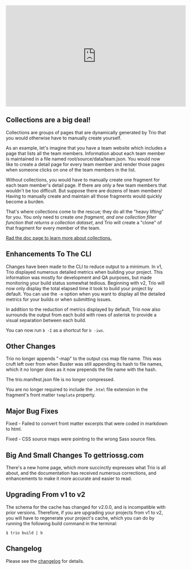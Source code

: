 <!--
template: articlepage
title: "Trio v2.0.0: The One With Collections | Trio Blog"
appendToTarget: true
category: releases
tag: v2.0.0
articleTitle: "Trio v2.0.0: The One With Collections"
-->
<div class="video-container">
    <iframe width="560" height="315" src="https://www.youtube.com/embed/E-I9aeiU-xE" frameborder="0" allow="accelerometer; autoplay; encrypted-media; gyroscope; picture-in-picture" allowfullscreen></iframe>
</div>

## Collections are a big deal!

Collections are groups of pages that are dynamically generated by Trio that you would otherwise have to manually create yourself.
<!-- end -->

As an example, let's imagine that you have a team website which includes a page that lists all the team members. Information about each team member is maintained in a file named root/source/data/team.json. You would now like to create a detail page for every team member and render those pages when someone clicks on one of the team members in the list.

Without collections, you would have to manually create one fragment for each team member's detail page. If there are only a few team members that wouldn't be too difficult. But suppose there are dozens of team members! Having to manually create and maintain all those fragments would quickly become a burden.

That's where collections come to the rescue; they do all the "heavy lifting" for you. You only need to create *one fragment, and one collection filter function that returns a collection dataset*, and Trio will create a "clone" of that fragment for every member of the team.

<a href="/docs/v2/collections">Rad the doc page to learn more about collections.</a>

## Enhancements To The CLI

Changes have been made to the CLI to reduce output to a minimum. In v1, Trio displayed numerous detailed metrics when building your project. This information was mostly for development and QA purposes, but made monitoring your build status somewhat tedious. Beginning with v2, Trio will now only display the total elapsed time it took to build your project by default. You can use the `-m` option when you want to display all the detailed metrics for your builds or when submitting issues.

In addition to the reduction of metrics displayed by default, Trio now also surrounds the output from each build with rows of asterisk to provide a visual separation between each build.

You can now run `b -I` as a shortcut for `b -iws`.

## Other Changes

Trio no longer appends "-map" to the output css map file name. This was cruft left over from when Buster was still appending its hash to file names, which it no longer does as it now prepends the file name with the hash.

The trio.manifest.json file is no longer compressed.

You are no longer required to include the `.html` file extension in the fragment's front matter `template` property.

## Major Bug Fixes

Fixed - Failed to convert front matter excerpts that were coded in markdown to html.

Fixed - CSS source maps were pointing to the wrong Sass source files.

## Big And Small Changes To gettriossg.com

There's a new home page, which more succinctly expresses what Trio is all about, and the documentation has received numerous corrections, and enhancements to make it more accurate and easier to read.

## Upgrading From v1 to v2

The schema for the cache has changed for v2.0.0, and is incompatible with prior versions. Therefore, if you are upgrading your projects from v1 to v2, you will have to regenerate your project's cache, which you can do by running the following build command in the terminal:

```
$ trio build | b
```

## Changelog
Please see the <a target="_blank" href="https://github.com/4awpawz/trio/tree/master#v200">changelog</a> for details.
